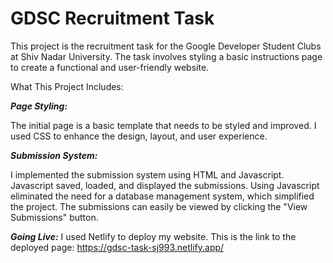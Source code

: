 # GDSC Recruitment Task

This project is the recruitment task for the Google Developer Student Clubs at Shiv Nadar University. The task involves styling a basic instructions page to create a functional and user-friendly website.

What This Project Includes:

_**Page Styling:**_

The initial page is a basic template that needs to be styled and improved. I used CSS to enhance the design, layout, and user experience.

_**Submission System:**_

I implemented the submission system using HTML and Javascript. Javascript saved, loaded, and displayed the submissions. Using Javascript eliminated the need for a database management system, which simplified the project. The submissions can easily be viewed by clicking the "View Submissions" button.

_**Going Live:**_
I used Netlify to deploy my website. This is the link to the deployed page: https://gdsc-task-sj993.netlify.app/ 
